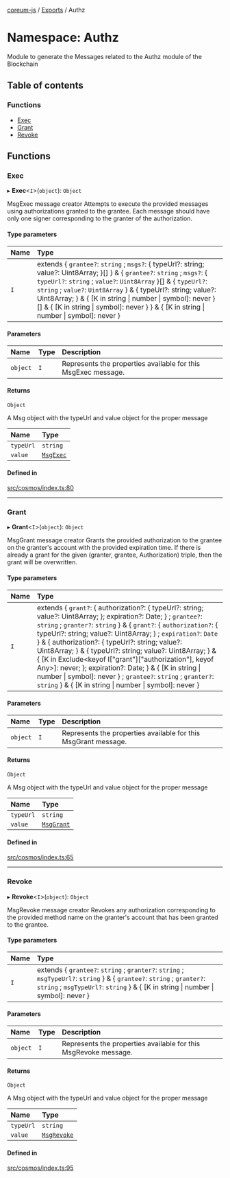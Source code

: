 [coreum-js](../README.md) / [Exports](../modules.md) / Authz

# Namespace: Authz

Module to generate the Messages related to the Authz module of the Blockchain

## Table of contents

### Functions

- [Exec](Authz.md#exec)
- [Grant](Authz.md#grant)
- [Revoke](Authz.md#revoke)

## Functions

### Exec

▸ **Exec**<`I`\>(`object`): `Object`

MsgExec message creator
Attempts to execute the provided messages using authorizations granted to the grantee. Each message should have only one signer corresponding to the granter of the authorization.

#### Type parameters

| Name | Type |
| :------ | :------ |
| `I` | extends { `grantee?`: `string` ; `msgs?`: { typeUrl?: string; value?: Uint8Array; }[]  } & { `grantee?`: `string` ; `msgs?`: { `typeUrl?`: `string` ; `value?`: `Uint8Array`  }[] & { `typeUrl?`: `string` ; `value?`: `Uint8Array`  } & { typeUrl?: string; value?: Uint8Array; } & { [K in string \| number \| symbol]: never }[] & { [K in string \| symbol]: never }  } & { [K in string \| number \| symbol]: never } |

#### Parameters

| Name | Type | Description |
| :------ | :------ | :------ |
| `object` | `I` | Represents the properties available for this MsgExec message. |

#### Returns

`Object`

A Msg object with the typeUrl and value object for the proper message

| Name | Type |
| :------ | :------ |
| `typeUrl` | `string` |
| `value` | [`MsgExec`](internal_.md#msgexec) |

#### Defined in

[src/cosmos/index.ts:80](https://github.com/CooperFoundation/coreum-js/blob/e00873a/src/cosmos/index.ts#L80)

___

### Grant

▸ **Grant**<`I`\>(`object`): `Object`

MsgGrant message creator
Grants the provided authorization to the grantee on the granter's account with the provided expiration time. If there is already a grant for the given (granter, grantee, Authorization) triple, then the grant will be overwritten.

#### Type parameters

| Name | Type |
| :------ | :------ |
| `I` | extends { `grant?`: { authorization?: { typeUrl?: string; value?: Uint8Array; }; expiration?: Date; } ; `grantee?`: `string` ; `granter?`: `string`  } & { `grant?`: { `authorization?`: { typeUrl?: string; value?: Uint8Array; } ; `expiration?`: `Date`  } & { authorization?: { typeUrl?: string; value?: Uint8Array; } & { typeUrl?: string; value?: Uint8Array; } & { [K in Exclude<keyof I["grant"]["authorization"], keyof Any\>]: never; }; expiration?: Date; } & { [K in string \| number \| symbol]: never } ; `grantee?`: `string` ; `granter?`: `string`  } & { [K in string \| number \| symbol]: never } |

#### Parameters

| Name | Type | Description |
| :------ | :------ | :------ |
| `object` | `I` | Represents the properties available for this MsgGrant message. |

#### Returns

`Object`

A Msg object with the typeUrl and value object for the proper message

| Name | Type |
| :------ | :------ |
| `typeUrl` | `string` |
| `value` | [`MsgGrant`](internal_.md#msggrant) |

#### Defined in

[src/cosmos/index.ts:65](https://github.com/CooperFoundation/coreum-js/blob/e00873a/src/cosmos/index.ts#L65)

___

### Revoke

▸ **Revoke**<`I`\>(`object`): `Object`

MsgRevoke message creator
Revokes any authorization corresponding to the provided method name on the granter's account that has been granted to the grantee.

#### Type parameters

| Name | Type |
| :------ | :------ |
| `I` | extends { `grantee?`: `string` ; `granter?`: `string` ; `msgTypeUrl?`: `string`  } & { `grantee?`: `string` ; `granter?`: `string` ; `msgTypeUrl?`: `string`  } & { [K in string \| number \| symbol]: never } |

#### Parameters

| Name | Type | Description |
| :------ | :------ | :------ |
| `object` | `I` | Represents the properties available for this MsgRevoke message. |

#### Returns

`Object`

A Msg object with the typeUrl and value object for the proper message

| Name | Type |
| :------ | :------ |
| `typeUrl` | `string` |
| `value` | [`MsgRevoke`](internal_.md#msgrevoke) |

#### Defined in

[src/cosmos/index.ts:95](https://github.com/CooperFoundation/coreum-js/blob/e00873a/src/cosmos/index.ts#L95)
